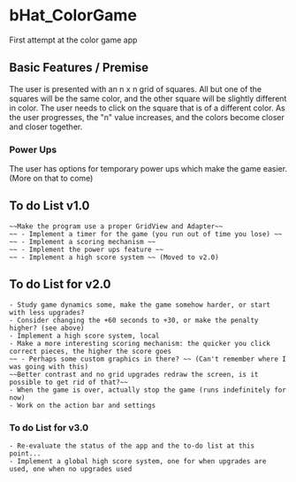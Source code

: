 # bHat_ColorGame
First attempt at the color game app

## Basic Features / Premise

The user is presented with an n x n grid of squares. All but one of the squares will be the same color, and the other square will be slightly different in color. The user needs to click on the square that is of a different color. As the user progresses, the "n" value increases, and the colors become closer and closer together.

### Power Ups

The user has options for temporary power ups which make the game easier. (More on that to come)

## To do List v1.0

    ~~Make the program use a proper GridView and Adapter~~
    ~~ - Implement a timer for the game (you run out of time you lose) ~~
    ~~ - Implement a scoring mechanism ~~
    ~~ - Implement the power ups feature ~~
    ~~ - Implement a high score system ~~ (Moved to v2.0)

## To do List for v2.0

    - Study game dynamics some, make the game somehow harder, or start with less upgrades?
    - Consider changing the +60 seconds to +30, or make the penalty higher? (see above)
    - Implement a high score system, local
    - Make a more interesting scoring mechanism: the quicker you click correct pieces, the higher the score goes
    ~~ - Perhaps some custom graphics in there? ~~ (Can't remember where I was going with this)
    ~~Better contrast and no grid upgrades redraw the screen, is it possible to get rid of that?~~
    - When the game is over, actually stop the game (runs indefinitely for now)
    - Work on the action bar and settings

### To do List for v3.0
    
    - Re-evaluate the status of the app and the to-do list at this point...
    - Implement a global high score system, one for when upgrades are used, one when no upgrades used
    